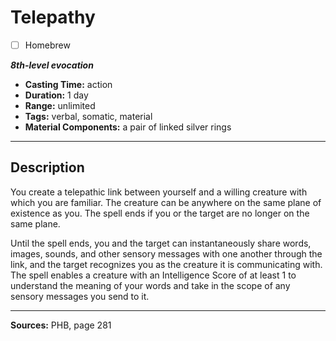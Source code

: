 # Telepathy
- [ ] Homebrew

***8th-level evocation***
- **Casting Time:** action
- **Duration:** 1 day
- **Range:** unlimited
- **Tags:** verbal, somatic, material
- **Material Components:** a pair of linked silver rings

---

## Description
You create a telepathic link between yourself and a willing creature with which you are familiar.
The creature can be anywhere on the same plane of existence as you.
The spell ends if you or the target are no longer on the same plane.

Until the spell ends, you and the target can instantaneously share words, images, sounds, and other sensory messages with one another through the link, and the target recognizes you as the creature it is communicating with.
The spell enables a creature with an Intelligence Score of at least 1 to understand the meaning of your words and take in the scope of any sensory messages you send to it.

---

**Sources:** PHB, page 281
